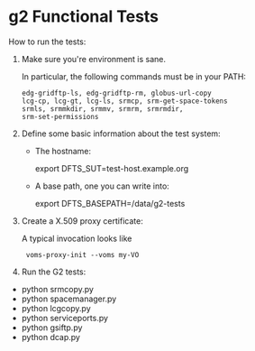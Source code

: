 g2 Functional Tests
=============================

How to run the tests:

1. Make sure you're environment is sane.

    In particular, the following commands must be in your PATH:

       edg-gridftp-ls, edg-gridftp-rm, globus-url-copy
       lcg-cp, lcg-gt, lcg-ls, srmcp, srm-get-space-tokens
       srmls, srmmkdir, srmmv, srmrm, srmrmdir,
       srm-set-permissions


2. Define some basic information about the test system:

    *  The hostname:

        export DFTS_SUT=test-host.example.org

    *  A base path, one you can write into:

        export DFTS_BASEPATH=/data/g2-tests

3. Create a X.509 proxy certificate:
    
    A typical invocation looks like

        voms-proxy-init --voms my-VO

4. Run the G2 tests:
 * python srmcopy.py
 * python spacemanager.py
 * python lcgcopy.py
 * python serviceports.py
 * python gsiftp.py
 * python dcap.py




